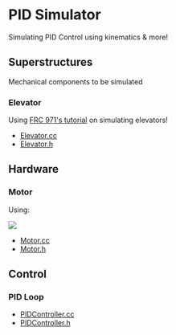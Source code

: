 # PID Simulator

Simulating PID Control using kinematics & more!

## Superstructures

Mechanical components to be simulated

### Elevator

Using [FRC 971's tutorial](https://www.youtube.com/watch?v=uGtT8ojgSzg&ab_channel=smanrobotics)
on simulating elevators!

- [Elevator.cc](./superstructures/Elevator.cc)
- [Elevator.h](./superstructures/Elevator.h)

## Hardware

### Motor

Using:

<img src="https://render.githubusercontent.com/render/math?math={V = IR + \dfrac{\omega}{kV}}">

- [Motor.cc](./hardware/Motor.cc)
- [Motor.h](./hardware/Motor.h)

## Control

### PID Loop

- [PIDController.cc](./control/PIDController.cc)
- [PIDController.h](./control/PIDController.h)
